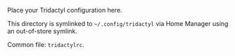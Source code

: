 Place your Tridactyl configuration here.

This directory is symlinked to `~/.config/tridactyl` via Home Manager using an out-of-store symlink.

Common file: `tridactylrc`.


